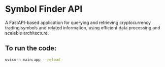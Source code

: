 # Symbol Finder API

A FastAPI-based application for querying and retrieving cryptocurrency trading symbols and related information, using efficient data processing and scalable architecture.


## To run the code:

```bash
uvicorn main:app --reload